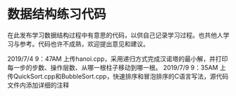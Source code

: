 # 数据结构练习代码
  在此发布学习数据结构过程中有意思的代码，以供自己记录学习过程。也共他人学习与参考。代码也许不成熟，欢迎提出意见和建议。
 
 2019/7/4 9：47AM 上传hanoi.cpp，采用递归方式完成汉诺塔的最小解，并打印每一步的步数、操作层数、从哪一根柱子移动到哪一根。
 2019/7/9 9：35AM 上传QuickSort.cpp和BubbleSort.cpp，快速排序和冒泡排序的C语言写法，源代码文件内添加详细的注释
